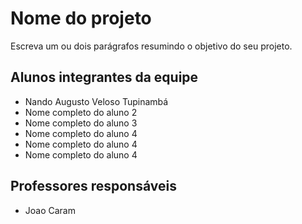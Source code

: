 # Nome do projeto
Escreva um ou dois parágrafos resumindo o objetivo do seu projeto.

## Alunos integrantes da equipe

* Nando Augusto Veloso Tupinambá
* Nome completo do aluno 2
* Nome completo do aluno 3
* Nome completo do aluno 4
* Nome completo do aluno 4
* Nome completo do aluno 4

## Professores responsáveis

* Joao Caram


